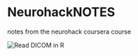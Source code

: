 # NeurohackNOTES
notes from the neurohack coursera course

![Read DICOM in R](/Users/kawa/Documents/Coursera/1.png)
